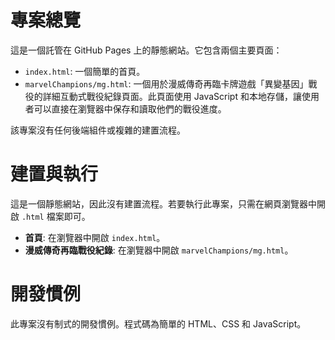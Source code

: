 # 專案總覽

這是一個託管在 GitHub Pages 上的靜態網站。它包含兩個主要頁面：

* `index.html`: 一個簡單的首頁。
* `marvelChampions/mg.html`: 一個用於漫威傳奇再臨卡牌遊戲「異變基因」戰役的詳細互動式戰役紀錄頁面。此頁面使用 JavaScript 和本地存儲，讓使用者可以直接在瀏覽器中保存和讀取他們的戰役進度。

該專案沒有任何後端組件或複雜的建置流程。

# 建置與執行

這是一個靜態網站，因此沒有建置流程。若要執行此專案，只需在網頁瀏覽器中開啟 `.html` 檔案即可。

* **首頁**: 在瀏覽器中開啟 `index.html`。
* **漫威傳奇再臨戰役紀錄**: 在瀏覽器中開啟 `marvelChampions/mg.html`。

# 開發慣例

此專案沒有制式的開發慣例。程式碼為簡單的 HTML、CSS 和 JavaScript。
